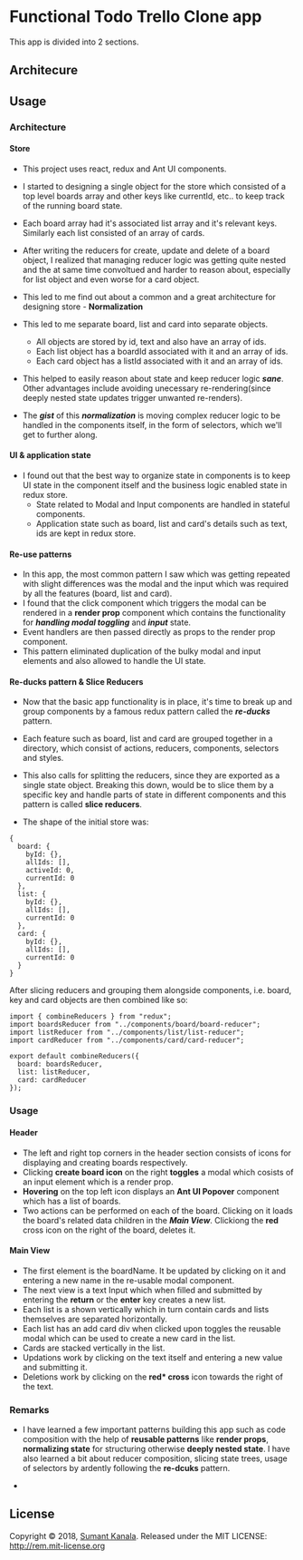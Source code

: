 # Functional Todo Trello Clone app

This app is divided into 2 sections.

## Architecure

## Usage

### Architecture

#### Store

- This project uses react, redux and Ant UI components.
- I started to designing a single object for the store which consisted of a top level boards array and other keys like currentId, etc.. to keep track of the running board state.
- Each board array had it's associated list array and it's relevant keys. Similarly each list consisted of an array of cards.
- After writing the reducers for create, update and delete of a board object, I realized that managing reducer logic was getting quite nested and the at same time convoltued and harder to reason about, especially for list object and even worse for a card object.
- This led to me find out about a common and a great architecture for designing store - **Normalization**

- This led to me separate board, list and card into separate objects.
  - All objects are stored by id, text and also have an array of ids.
  - Each list object has a boardId associated with it and an array of ids.
  - Each card object has a listId associated with it and an array of ids.
- This helped to easily reason about state and keep reducer logic **_sane_**. Other advantages include avoiding unecessary re-rendering(since deeply nested state updates trigger unwanted re-renders).
- The **_gist_** of this **_normalization_** is moving complex reducer logic to be handled in the components itself, in the form of selectors, which we'll get to further along.
  <br />

#### UI & application state

- I found out that the best way to organize state in components is to keep UI state in the component itself and the business logic enabled state in redux store.
  - State related to Modal and Input components are handled in stateful components.
  - Application state such as board, list and card's details such as text, ids are kept in redux store.
    <br />

#### Re-use patterns

- In this app, the most common pattern I saw which was getting repeated with slight differences was the modal and the input which was required by all the features (board, list and card).
- I found that the click component which triggers the modal can be rendered in a **render prop** component which contains the functionality for **_handling modal toggling_** and **_input_** state.
- Event handlers are then passed directly as props to the render prop component.
- This pattern eliminated duplication of the bulky modal and input elements and also allowed to handle the UI state.

#### Re-ducks pattern & Slice Reducers

- Now that the basic app functionality is in place, it's time to break up and group components by a famous redux pattern called the **_re-ducks_** pattern.

- Each feature such as board, list and card are grouped together in a directory, which consist of actions, reducers, components, selectors and styles.

- This also calls for splitting the reducers, since they are exported as a single state object. Breaking this down, would be to slice them by a specific key and handle parts of state in different components and this pattern is called **slice reducers**.

- The shape of the initial store was:

```
{
  board: {
    byId: {},
    allIds: [],
    activeId: 0,
    currentId: 0
  },
  list: {
    byId: {},
    allIds: [],
    currentId: 0
  },
  card: {
    byId: {},
    allIds: [],
    currentId: 0
  }
}
```

After slicing reducers and grouping them alongside components, i.e. board, key and card objects are then combined like so:

```
import { combineReducers } from "redux";
import boardsReducer from "../components/board/board-reducer";
import listReducer from "../components/list/list-reducer";
import cardReducer from "../components/card/card-reducer";

export default combineReducers({
  board: boardsReducer,
  list: listReducer,
  card: cardReducer
});
```

### Usage

#### Header

- The left and right top corners in the header section consists of icons for displaying and creating boards respectively.
- Clicking **create board icon** on the right **toggles** a modal which cosists of an input element which is a render prop.
- **Hovering** on the top left icon displays an **Ant UI Popover** component which has a list of boards.
- Two actions can be performed on each of the board. Clicking on it loads the board's related data children in the **_Main View_**.
  Clickiong the **red** cross icon on the right of the board, deletes it.

#### Main View

- The first element is the boardName. It be updated by clicking on it and entering a new name in the re-usable modal component.
- The next view is a text Input which when filled and submitted by entering the **return** or the **enter** key creates a new list.
- Each list is a shown vertically which in turn contain cards and lists themselves are separated horizontally.
- Each list has an add card div when clicked upon toggles the reusable modal which can be used to create a new card in the list.
- Cards are stacked vertically in the list.
- Updations work by clicking on the text itself and entering a new value and submitting it.
- Deletions work by clicking on the **red\* cross** icon towards the right of the text.

### Remarks

- I have learned a few important patterns building this app such as code composition with the help of **reusable patterns** like **render props**, **normalizing state** for structuring otherwise **deeply nested state**. I have also learned a bit about reducer composition, slicing state trees, usage of selectors by ardently following the **re-dcuks** pattern.

-

## License

Copyright © 2018, [Sumant Kanala](https://github.com/kanalasumant).
Released under the MIT LICENSE: http://rem.mit-license.org
